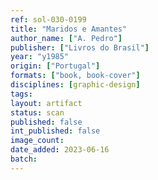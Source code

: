 ```yaml
---
ref: sol-030-0199
title: "Maridos e Amantes"
author_name: ["A. Pedro"]
publisher: ["Livros do Brasil"]
year: "y1985"
origin: ["Portugal"]
formats: ["book, book-cover"]
disciplines: [graphic-design]
tags:
layout: artifact
status: scan
published: false
int_published: false
image_count:
date_added: 2023-06-16
batch:
---
```

